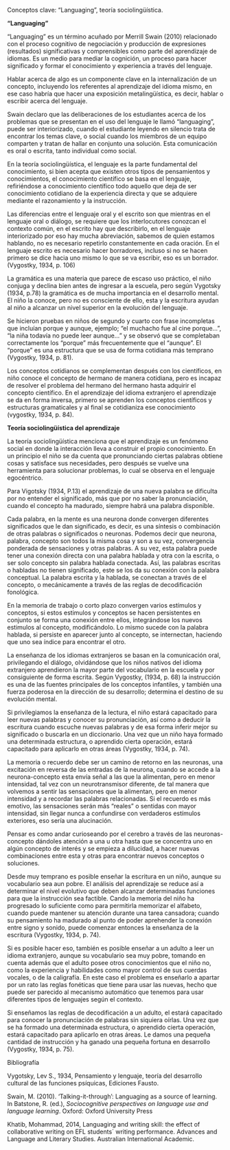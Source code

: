 Conceptos clave: “Languaging”, teoría sociolingüística.

**“Languaging”**

“Languaging” es un término acuñado por Merrill Swain (2010) relacionado con el proceso cognitivo de negociación y producción de expresiones (resultados) significativas y comprensibles como parte del aprendizaje de idiomas. Es un medio para mediar la cognición, un proceso para hacer significado y formar el conocimiento y experiencia a través del lenguaje.

Hablar acerca de algo es un componente clave en la internalización de un concepto, incluyendo los referentes al aprendizaje del idioma mismo, en ese caso habría que hacer una exposición metalingüística, es decir, hablar o escribir acerca del lenguaje.

Swain declaro que las deliberaciones de los estudiantes acerca de los problemas que se presentan en el uso del lenguaje le llamó “languaging”, puede ser interiorizado, cuando el estudiante leyendo en silencio trata de encontrar los temas clave, o social cuando los miembros de un equipo comparten y tratan de hallar en conjunto una solución. Esta comunicación es oral o escrita, tanto individual como social.

En la teoría sociolingüística, el lenguaje es la parte fundamental del conocimiento, si bien acepta que existen otros tipos de pensamientos y conocimientos, el conocimiento científico se basa en el lenguaje, refiriéndose a conocimiento científico todo aquello que deja de ser conocimiento cotidiano de la experiencia directa y que se adquiere mediante el razonamiento y la instrucción.

Las diferencias entre el lenguaje oral y el escrito son que mientras en el lenguaje oral o diálogo, se requiere que los interlocutores conozcan el contexto común, en el escrito hay que describirlo, en el lenguaje interiorizado por eso hay mucha abreviación, sabemos de quien estamos hablando, no es necesario repetirlo constantemente en cada oración. En el lenguaje escrito es necesario hacer borradores, incluso si no se hacen primero se dice hacia uno mismo lo que se va escribir, eso es un borrador. (Vygostky, 1934, p. 106)

La gramática es una materia que parece de escaso uso práctico, el niño conjuga y declina bien antes de ingresar a la escuela, pero según Vygotsky (1934, p.78) la gramática es de mucha importancia en el desarrollo mental. El niño la conoce, pero no es consciente de ello, esta y la escritura ayudan al niño a alcanzar un nivel superior en la evolución del lenguaje.

Se hicieron pruebas en niños de segundo y cuarto con frase incompletas que incluían porque y aunque, ejemplo; “el muchacho fue al cine porque…”, “la niña todavía no puede leer aunque…” y se observó que se completaban correctamente los “porque” más frecuentemente que el “aunque”. El “porque” es una estructura que se usa de forma cotidiana más temprano (Vygostky, 1934, p. 81).

Los conceptos cotidianos se complementan después con los científicos, en niño conoce el concepto de hermano de manera cotidiana, pero es incapaz de resolver el problema del hermano del hermano hasta adquirir el concepto científico. En el aprendizaje del idioma extranjero el aprendizaje se da en forma inversa, primero se aprenden los conceptos científicos y estructuras gramaticales y al final se cotidianiza ese conocimiento (vygostky, 1934, p. 84).

**Teoría sociolingüística del aprendizaje**

La teoría sociolingüística menciona que el aprendizaje es un fenómeno social en donde la interacción lleva a construir el propio conocimiento. En un principio el niño se da cuenta que pronunciando ciertas palabras obtiene cosas y satisface sus necesidades, pero después se vuelve una herramienta para solucionar problemas, lo cual se observa en el lenguaje egocéntrico.

Para Vigotsky (1934, P.13) el aprendizaje de una nueva palabra se dificulta por no entender el significado, más que por no saber la pronunciación, cuando el concepto ha madurado, siempre habrá una palabra disponible.

Cada palabra, en la mente es una neurona donde convergen diferentes significados que le dan significado, es decir, es una síntesis o combinación de otras palabras o significados o neuronas. Podemos decir que neurona, palabra, concepto son todos la misma cosa y son a su vez, convergencia ponderada de sensaciones y otras palabras. A su vez, esta palabra puede tener una conexión directa con una palabra hablada y otra con la escrita, o ser solo concepto sin palabra hablada conectada. Así, las palabras escritas o habladas no tienen significado, este se los da su conexión con la palabra conceptual. La palabra escrita y la hablada, se conectan a través de el concepto, o mecánicamente a través de las reglas de decodificación fonológica.

En la memoria de trabajo o corto plazo convergen varios estímulos y conceptos, si estos estimulos y conceptos se hacen persistentes en conjunto se forma una conexión entre ellos, integrándose los nuevos estimulos al concepto, modificándolo. Lo mismo sucede con la palabra hablada, si persiste en aparecer junto al concepto, se internectan, haciendo que uno sea índice para encontrar el otro.

La enseñanza de los idiomas extranjeros se basan en la comunicación oral, privilegando el diálogo, olvidándose que los niños nativos del idioma extranjero aprendieron la mayor parte del vocabulario en la escuela y por consiguiente de forma escrita. Según Vygostky, (1934, p. 68) la instrucción es una de las fuentes principales de los conceptos infantiles, y también una fuerza poderosa en la dirección de su desarrollo; determina el destino de su evolución mental.

Si privilegiamos la enseñanza de la lectura, el niño estará capacitado para leer nuevas palabras y conocer su pronunciación, así como a deducir la escritura cuando escuche nuevas palabras y de esa forma inferir mejor su significado o buscarla en un diccionario. Una vez que un niño haya formado una determinada estructura, o aprendido cierta operación, estará capacitado para aplicarlo en otras áreas (Vygostky, 1934, p. 74).

La memoria o recuerdo debe ser un camino de retorno en las neuronas, una excitación en reversa de las entradas de la neurona, cuando se accede a la neurona-concepto esta envía señal a las que la alimentan, pero en menor intensidad, tal vez con un neurotransmisor diferente, de tal manera que volvemos a sentir las sensaciones que la alimentan, pero en menor intensidad y a recordar las palabras relacionadas. Si el recuerdo es más emotivo, las sensaciones serán más “reales” o sentidas con mayor intensidad, sin llegar nunca a confundirse con verdaderos estímulos exteriores, eso sería una alucinación.

Pensar es como andar curioseando por el cerebro a través de las neuronas-concepto dándoles atención a una u otra hasta que se concentra uno en algún concepto de interés y se empieza a dilucidad, a hacer nuevas combinaciones entre esta y otras para encontrar nuevos conceptos o soluciones.

Desde muy temprano es posible enseñar la escritura en un niño, aunque su vocabulario sea aun pobre. El análisis del aprendizaje se reduce así a determinar el nivel evolutivo que deben alcanzar determinadas funciones para que la instrucción sea factible. Cando la memoria del niño ha progresado lo suficiente como para permitirla memorizar el alfabeto, cuando puede mantener su atención durante una tarea cansadora; cuando su pensamiento ha madurado al punto de poder aprehender la conexión entre signo y sonido, puede comenzar entonces la enseñanza de la escritura (Vygostky, 1934, p. 74).

Si es posible hacer eso, también es posible enseñar a un adulto a leer un idioma extranjero, aunque su vocabulario sea muy pobre, tomando en cuenta además que el adulto posee otros conocimientos que el niño no, como la experiencia y habilidades como mayor control de sus cuerdas vocales, o de la caligrafía. En este caso el problema es enseñarlo a apartar por un rato las reglas fonéticas que tiene para usar las nuevas, hecho que puede ser parecido al mecanismo automático que tenemos para usar diferentes tipos de lenguajes según el contexto.

Si enseñamos las reglas de decodificación a un adulto, el estará capacitado para conocer la pronunciación de palabras sin siquiera oírlas. Una vez que se ha formado una determinada estructura, o aprendido cierta operación, estará capacitado para aplicarlo en otras áreas. Le damos una pequeña cantidad de instrucción y ha ganado una pequeña fortuna en desarrollo (Vygostky, 1934, p. 75).

Bibliografía

Vygotsky, Lev S., 1934, Pensamiento y lenguaje, teoría del desarrollo cultural de las funciones psíquicas, Ediciones Fausto.

Swain, M. (2010). ‘Talking-it-through’: Languaging as a source of learning. In Batstone, R. (ed.), _Sociocognitive perspectives on language use and language learning_. Oxford: Oxford University Press

Khatib, Mohammad, 2014, Languaging and writing skill: the effect of collaborative writing on EFL students´ writing performance. Advances and Language and Literary Studies. Australian International Academic.